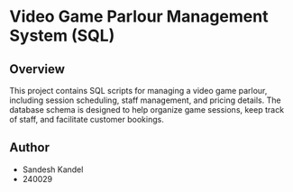 # Video Game Parlour Management System (SQL)

## Overview
This project contains SQL scripts for managing a video game parlour, including session scheduling, staff management, and pricing details. The database schema is designed to help organize game sessions, keep track of staff, and facilitate customer bookings.

## Author
- Sandesh Kandel
- 240029
